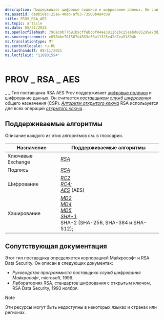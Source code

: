 ```yaml
---
description: Поддерживает цифровые подписи и шифрование данных. Он считается поставщиком служб шифрования общего назначения (CSP).
ms.assetid: da0b50ec-25a6-40dd-af83-73500b4a4c08
title: PROV_RSA_AES
ms.topic: article
ms.date: 05/31/2018
ms.openlocfilehash: 796ac0b77b91b9cffebc6f04ae3812b1bc25aabd885295e7dd3e1715bb4efc04
ms.sourcegitcommit: e858bbe701567d4583c50a11326e42d7ea51804b
ms.translationtype: MT
ms.contentlocale: ru-RU
ms.lasthandoff: 08/11/2021
ms.locfileid: "118901594"
---
```

# <a name="prov_rsa_aes"></a>PROV \_ RSA \_ AES

\_ \_ Тип поставщика RSA AES Prov поддерживает [цифровые подписи](digital-signatures.md) и шифрование данных. Он считается [*поставщиком служб шифрования*](../secgloss/c-gly.md) общего назначения (CSP). [*Алгоритм открытого ключа*](../secgloss/p-gly.md) RSA используется для всех операций [*открытого ключа*](../secgloss/p-gly.md) .

## <a name="algorithms-supported"></a>Поддерживаемые алгоритмы

Описание каждого из этих алгоритмов см. в глоссарии.



| Назначение      | Поддерживаемые алгоритмы                                                                                                                                                                                                                                                                                       |
|--------------|------------------------------------------------------------------------------------------------------------------------------------------------------------------------------------------------------------------------------------------------------------------------------------------------------------|
| Ключевые Exchange | [*RSA*](../secgloss/r-gly.md)<br/>                                                                                                                                                                                                                                     |
| Подпись    | [*RSA*](../secgloss/r-gly.md)<br/>                                                                                                                                                                                                                                     |
| Шифрование   | [*RC2*](../secgloss/r-gly.md)<br/> [*RC4;*](../secgloss/r-gly.md)<br/> [*AES*](../secgloss/a-gly.md) (AES) <br/>                                                       |
| Хэширование      | [*MD2*](../secgloss/m-gly.md)<br/> [*MD4*](../secgloss/m-gly.md)<br/> [*MD5*](../secgloss/m-gly.md)<br/> [*SHA-1*](../secgloss/s-gly.md)<br/> SHA-2 (SHA-256, SHA-384 и SHA-512);<br/> |



 

## <a name="related-documentation"></a>Сопутствующая документация

Этот тип поставщика определяется корпорацией Майкрософт и RSA Data Security. Он описан в следующих документах:

-   *Руководства программиста поставщика служб шифрования Майкрософт*, microsoft, 1996.
-   Лабораториях RSA, стандартов шифрования с открытым ключом, RSA Data Security, 1993 ноября.

> [!Note]  
> Эти ресурсы могут быть недоступны в некоторых языках и странах или регионах.

 

 

 
